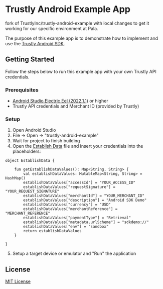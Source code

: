 # Trustly Android Example App

fork of TrustlyInc/trustly-android-example with local changes to get it working for our specific environment at Pala.


The purpose of this example app is to demonstrate how to implement and use the [Trustly Android SDK](https://amer.developers.trustly.com/payments/docs/android-quickstart).


## Getting Started

Follow the steps below to run this example app with your own Trustly API credentials.

### Prerequisites

- [Android Studio Electric Eel (2022.1.1)](https://developer.android.com/studio/releases) or higher
- Trustly API credentials and Merchant ID (provided by Trustly)

### Setup

1. Open Android Studio
2. File -> Open -> "trustly-android-example"
3. Wait for project to finish building
4. Open the [Establish Data](./app/src/main/java/net/trustly/paywithmybanksdkdemoandroid/EstablishData.kt) file and insert your credentials into the placeholders:

```
object EstablishData {

    fun getEstablishDataValues(): Map<String, String> {
        val establishDataValues: MutableMap<String, String> = HashMap()
        establishDataValues["accessId"] = "YOUR_ACCESS_ID"
        establishDataValues["requestSignature"] = "YOUR_REQUEST_SIGNATURE"
        establishDataValues["merchantId"] = "YOUR_MERCHANT_ID"
        establishDataValues["description"] = "Android SDK Demo"
        establishDataValues["currency"] = "USD"
        establishDataValues["merchantReference"] = "MERCHANT_REFERENCE"
        establishDataValues["paymentType"] = "Retrieval"
        establishDataValues["metadata.urlScheme"] = "sdkdemo://"
        establishDataValues["env"] = "sandbox"
        return establishDataValues
    }

}
```
5. Setup a target device or emulator and "Run" the application

## License

[MIT License](https://github.com/TrustlyInc/trustly-android-example/blob/DEV/LICENSE)
